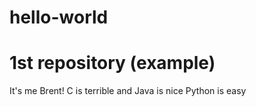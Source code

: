 # hello-world
1st repository (example)
=========================

It's me Brent!
C is terrible and Java is nice
Python is easy
